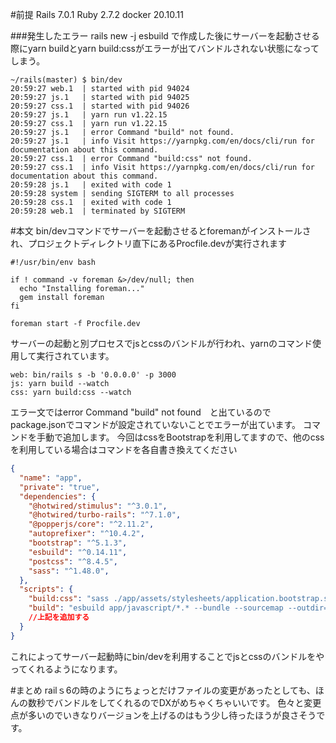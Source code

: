 <!--
title:   【Rails】Rails7.0でyarn build yarn build:cssが起動しない
tags:    Rails,Rails7.0,foreman
id:      b6fae1c393baf5431025
private: false
-->
#前提
Rails 7.0.1
Ruby 2.7.2
docker 20.10.11

###発生したエラー
rails new -j esbuild で作成した後にサーバーを起動させる際にyarn buildとyarn build:cssがエラーが出てバンドルされない状態になってしまう。

```console:console
~/rails(master) $ bin/dev
20:59:27 web.1  | started with pid 94024
20:59:27 js.1   | started with pid 94025
20:59:27 css.1  | started with pid 94026
20:59:27 js.1   | yarn run v1.22.15
20:59:27 css.1  | yarn run v1.22.15
20:59:27 js.1   | error Command "build" not found.
20:59:27 js.1   | info Visit https://yarnpkg.com/en/docs/cli/run for documentation about this command.
20:59:27 css.1  | error Command "build:css" not found.
20:59:27 css.1  | info Visit https://yarnpkg.com/en/docs/cli/run for documentation about this command.
20:59:28 js.1   | exited with code 1
20:59:28 system | sending SIGTERM to all processes
20:59:28 css.1  | exited with code 1
20:59:28 web.1  | terminated by SIGTERM
```

#本文
bin/devコマンドでサーバーを起動させるとforemanがインストールされ、プロジェクトディレクトリ直下にあるProcfile.devが実行されます

```bash:bin/dev
#!/usr/bin/env bash

if ! command -v foreman &>/dev/null; then
  echo "Installing foreman..."
  gem install foreman
fi

foreman start -f Procfile.dev

```
サーバーの起動と別プロセスでjsとcssのバンドルが行われ、yarnのコマンド使用して実行されています。

```bash:Prodfile.dev
web: bin/rails s -b '0.0.0.0' -p 3000
js: yarn build --watch
css: yarn build:css --watch
```
エラー文ではerror Command "build" not found　と出ているのでpackage.jsonでコマンドが設定されていないことでエラーが出ています。
コマンドを手動で追加します。
今回はcssをBootstrapを利用してますので、他のcssを利用している場合はコマンドを各自書き換えてください

```json:package.json
{
  "name": "app",
  "private": "true",
  "dependencies": {
    "@hotwired/stimulus": "^3.0.1",
    "@hotwired/turbo-rails": "^7.1.0",
    "@popperjs/core": "^2.11.2",
    "autoprefixer": "^10.4.2",
    "bootstrap": "^5.1.3",
    "esbuild": "^0.14.11",
    "postcss": "^8.4.5",
    "sass": "^1.48.0",
  },
  "scripts": {
    "build:css": "sass ./app/assets/stylesheets/application.bootstrap.scss ./app/assets/builds/application.css --no-source-map --load-path=node_modules",
    "build": "esbuild app/javascript/*.* --bundle --sourcemap --outdir=app/assets/builds"
    //上記を追加する
  }
}

```
これによってサーバー起動時にbin/devを利用することでjsとcssのバンドルをやってくれるようになります。


#まとめ
railｓ6の時のようにちょっとだけファイルの変更があったとしても、ほんの数秒でバンドルをしてくれるのでDXがめちゃくちゃいいです。
色々と変更点が多いのでいきなりバージョンを上げるのはもう少し待ったほうが良さそうです。